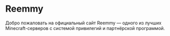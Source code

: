 # Reemmy

Добро пожаловать на официальный сайт Reemmy — одного из лучших Minecraft-серверов с системой привилегий и партнёрской программой.

